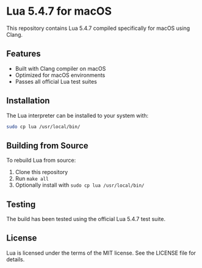 # Lua 5.4.7 for macOS

This repository contains Lua 5.4.7 compiled specifically for macOS using Clang.

## Features

- Built with Clang compiler on macOS
- Optimized for macOS environments
- Passes all official Lua test suites

## Installation

The Lua interpreter can be installed to your system with:

```bash
sudo cp lua /usr/local/bin/
```

## Building from Source

To rebuild Lua from source:

1. Clone this repository
2. Run `make all`
3. Optionally install with `sudo cp lua /usr/local/bin/`

## Testing

The build has been tested using the official Lua 5.4.7 test suite.

## License

Lua is licensed under the terms of the MIT license. See the LICENSE file for details.
